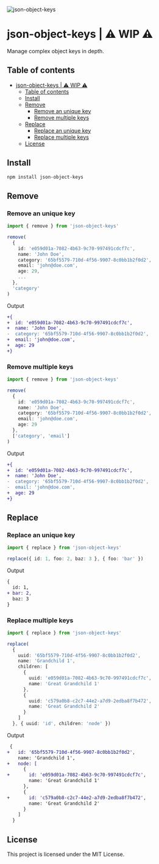 ![json-object-keys](https://user-images.githubusercontent.com/16243531/222727947-360bc403-92b8-4dc2-8d1b-586215b49a2f.jpg)

# json-object-keys | ⚠️ WIP ⚠️

Manage complex object keys in depth.

## Table of contents

- [json-object-keys | ⚠️ WIP ⚠️](#json-object-keys--️-wip-️)
  - [Table of contents](#table-of-contents)
  - [Install](#install)
  - [Remove](#remove)
    - [Remove an unique key](#remove-an-unique-key)
    - [Remove multiple keys](#remove-multiple-keys)
  - [Replace](#replace)
    - [Replace an unique key](#replace-an-unique-key)
    - [Replace multiple keys](#replace-multiple-keys)
  - [License](#license)

## Install

```sh
npm install json-object-keys
```

## Remove

### Remove an unique key

```ts
import { remove } from 'json-object-keys'

remove(
  {
    id: 'e059d01a-7082-4b63-9c70-997491cdcf7c',
    name: 'John Doe',
    category: '65bf5579-710d-4f56-9907-8c0bb1b2f0d2',
    email: 'john@doe.com',
    age: 29,
    ...
  },
  'category'
)
```

Output

```diff
+{
+  id: 'e059d01a-7082-4b63-9c70-997491cdcf7c',
+  name: 'John Doe',
-  category: '65bf5579-710d-4f56-9907-8c0bb1b2f0d2',
+  email: 'john@doe.com',
+  age: 29
+}
```

### Remove multiple keys

```ts
import { remove } from 'json-object-keys'

remove(
  {
    id: 'e059d01a-7082-4b63-9c70-997491cdcf7c',
    name: 'John Doe',
    category: '65bf5579-710d-4f56-9907-8c0bb1b2f0d2',
    email: 'john@doe.com',
    age: 29
  },
  ['category', 'email']
)
```

Output

```diff
+{
+  id: 'e059d01a-7082-4b63-9c70-997491cdcf7c',
+  name: 'John Doe',
-  category: '65bf5579-710d-4f56-9907-8c0bb1b2f0d2',
-  email: 'john@doe.com',
+  age: 29
+}
```

## Replace

### Replace an unique key

```ts
import { replace } from 'json-object-keys'

replace({ id: 1, foo: 2, baz: 3 }, { foo: 'bar' })
```

Output

```diff
{
  id: 1,
+ bar: 2,
  baz: 3
}
```

### Replace multiple keys

```ts
import { replace } from 'json-object-keys'

replace(
  {
    uuid: '65bf5579-710d-4f56-9907-8c0bb1b2f0d2',
    name: 'Grandchild 1',
    children: [
      {
        uuid: 'e059d01a-7082-4b63-9c70-997491cdcf7c',
        name: 'Great Grandchild 1'
      },
      {
        uuid: 'c579a0b8-c2c7-44e2-a7d9-2edba8f7b472',
        name: 'Great Grandchild 2'
      }
    ]
  }, { uuid: 'id', children: 'node' })
```

Output

```diff
 {
+   id: '65bf5579-710d-4f56-9907-8c0bb1b2f0d2',
    name: 'Grandchild 1',
+   node: [
      {
+       id: 'e059d01a-7082-4b63-9c70-997491cdcf7c',
        name: 'Great Grandchild 1'
      },
      {
+       id: 'c579a0b8-c2c7-44e2-a7d9-2edba8f7b472',
        name: 'Great Grandchild 2'
      }
    ]
  }
```

## License

This project is licensed under the MIT License.
